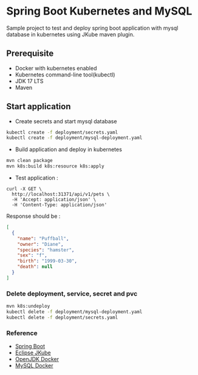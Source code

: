 # Spring Boot Kubernetes and MySQL

Sample project to test and deploy spring boot application with mysql database in kubernetes using JKube maven plugin.

## Prerequisite

- Docker with kubernetes enabled
- Kubernetes command-line tool(kubectl)
- JDK 17 LTS
- Maven

## Start application

- Create secrets and start mysql database

```sh
kubectl create -f deployment/secrets.yaml
kubectl create -f deployment/mysql-deployment.yaml
```

- Build application and deploy in kubernetes

```sh
mvn clean package
mvn k8s:build k8s:resource k8s:apply
```

- Test application :

```curl
curl -X GET \
  http://localhost:31371/api/v1/pets \
  -H 'Accept: application/json' \
  -H 'Content-Type: application/json'
```

Response should be :

```json
[
  {
    "name": "Puffball",
    "owner": "Diane",
    "species": "hamster",
    "sex": "f",
    "birth": "1999-03-30",
    "death": null
  }
]
```

### Delete deployment, service, secret and pvc

```sh
mvn k8s:undeploy
kubectl delete -f deployment/mysql-deployment.yaml
kubectl delete -f deployment/secrets.yaml
```
### Reference

- [Spring Boot](https://spring.io/projects/spring-boot)
- [Eclipse JKube](https://github.com/eclipse/jkube)
- [OpenJDK Docker](https://hub.docker.com/_/openjdk)
- [MySQL Docker](https://hub.docker.com/_/mysql)